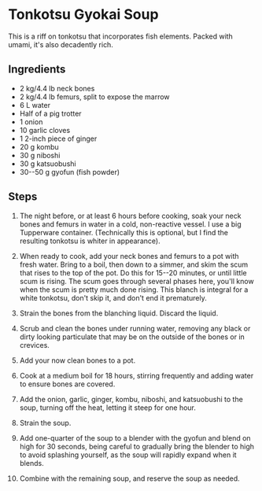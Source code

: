 # Tonkotsu Gyokai Soup

This is a riff on tonkotsu that incorporates fish elements. Packed with umami,
it's also decadently rich. 

## Ingredients

* 2 kg/4.4 lb neck bones
* 2 kg/4.4 lb femurs, split to expose the marrow
* 6 L water
* Half of a pig trotter
* 1 onion 
* 10 garlic cloves
* 1 2-inch piece of ginger
* 20 g kombu
* 30 g niboshi
* 30 g katsuobushi
* 30--50 g gyofun (fish powder) 

## Steps
 
1. The night before, or at least 6 hours before cooking, soak your neck bones
   and femurs in water in a cold, non-reactive vessel. I use a big Tupperware
   container. (Technically this is optional, but I find the resulting tonkotsu
   is whiter in appearance).

2. When ready to cook, add your neck bones and femurs to a pot with fresh water.
   Bring to a boil, then down to a simmer, and skim the scum that rises to the
   top of the pot. Do this for 15--20 minutes, or until little scum is rising.
   The scum goes through several phases here, you'll know when the scum is
   pretty much done rising. This blanch is integral for a white tonkotsu, don't
   skip it, and don't end it prematurely.

3. Strain the bones from the blanching liquid. Discard the liquid.

4. Scrub and clean the bones under running water, removing any black or dirty
   looking particulate that may be on the outside of the bones or in crevices. 

5. Add your now clean bones to a pot.

6. Cook at a medium boil for 18 hours, stirring frequently and adding water to
   ensure bones are covered. 

7. Add the onion, garlic, ginger, kombu, niboshi, and katsuobushi to the soup,
   turning off the heat, letting it steep for one hour. 

8. Strain the soup.

9. Add one-quarter of the soup to a blender with the gyofun and blend on high
   for 30 seconds, being careful to gradually bring the blender to high to avoid
   splashing yourself, as the soup will rapidly expand when it blends. 

10. Combine with the remaining soup, and reserve the soup as needed. 
